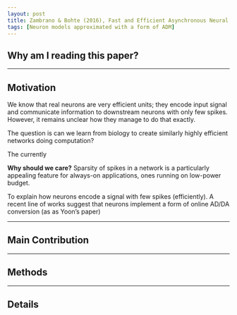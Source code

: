 ```yaml
---
layout: post 
title: Zambrano & Bohte (2016), Fast and Efficient Asynchronous Neural Computation with Adapting Spiking
tags: [Neuron models approximated with a form of ADM]
---
```


## Why am I reading this paper?

---
## Motivation
We know that real neurons are very efficient units; they encode input signal and communicate information to downstream neurons with only few spikes. However, it remains unclear how they manage to do that exactly.

The question is can we learn from biology to create similarly highly efficient networks doing computation?

The currently 

**Why should we care?**
Sparsity of spikes in a network is a particularly appealing feature for always-on applications, ones running on low-power budget.

To explain how neurons encode a signal with few spikes (efficiently). A recent line of works suggest that neurons implement a form of  online AD/DA conversion (as as Yoon’s paper) 

---
## Main Contribution


---

## Methods


---
## Details

